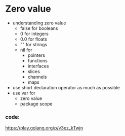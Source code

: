 # Zero value
- understanding zero value
  - false for booleans
  - 0 for integers
  - 0.0 for floats
  - "" for strings
  - nil for 
    - pointers
    - functions
    - interfaces
    - slices
    - channels
    - maps
- use short declaration operator as much as possible
- use var for
  - zero value
  - package scope

### code:
https://play.golang.org/p/v3ez_kTwjn 